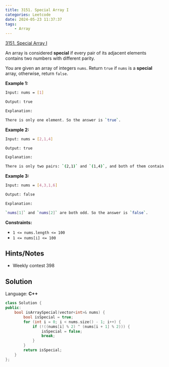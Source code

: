 ```yaml
---
title: 3151. Special Array I
categories: Leetcode
date: 2024-05-23 11:37:37
tags:
    - Array
---
```


[3151. Special Array I](https://leetcode.com/problems/special-array-i/description/)

An array is considered **special**  if every pair of its adjacent elements contains two numbers with different parity.

You are given an array of integers `nums`. Return `true` if `nums` is a **special**  array, otherwise, return `false`.

**Example 1:**

```bash
Input: nums = [1]

Output: true

Explanation:

There is only one element. So the answer is `true`.
```

**Example 2:**

```bash
Input: nums = [2,1,4]

Output: true

Explanation:

There is only two pairs: `(2,1)` and `(1,4)`, and both of them contain numbers with different parity. So the answer is `true`.
```

**Example 3:**

```bash
Input: nums = [4,3,1,6]

Output: false

Explanation:

`nums[1]` and `nums[2]` are both odd. So the answer is `false`.
```

**Constraints:**

- `1 <= nums.length <= 100`
- `1 <= nums[i] <= 100`

## Hints/Notes

- Weekly contest 398

## Solution

Language: **C++**

```C++
class Solution {
public:
    bool isArraySpecial(vector<int>& nums) {
        bool isSpecial = true;
        for (int i = 0; i < nums.size() - 1; i++) {
            if (!((nums[i] % 2) ^ (nums[i + 1] % 2))) {
                isSpecial = false;
                break;
            }
        }
        return isSpecial;
    }
};
```
